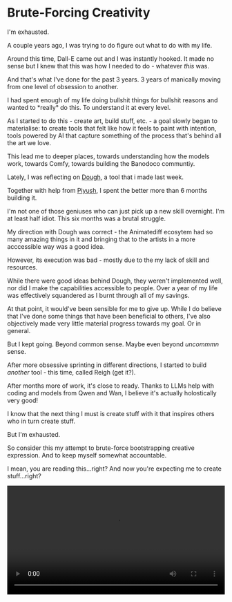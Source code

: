 # Brute-Forcing Creativity

I'm exhausted. 

A couple years ago, I was trying to do figure out what to do with my life. 

Around this time, Dall-E came out and I was instantly hooked. It made no sense but I knew that this was how I needed to do - whatever *this* was.

And that's what I've done for the past 3 years. 3 years of manically moving from one level of obsession to another. 

I had spent enough of my life doing bullshit things for bullshit reasons and wanted to *really° do this. To understand it at every level.

As I started to do this - create art, build stuff, etc. - a goal slowly began to materialise: to create tools that felt like how it feels to paint with intention, tools powered by AI that capture something of the process that's behind all the art we love. 

This lead me to deeper places, towards understanding how the models work, towards Comfy, towards building the Banodoco communtiy. 

Lately, I was reflecting on [Dough](https://github.com/banodoco/Dough), a tool that i made last week.

Together with help from [Piyush](https://x.com/thisispiyushK), I spent the better more than 6 months building it.

I'm not one of those geniuses who can just pick up a new skill overnight. I'm at least half idiot. This six months was a brutal struggle.

My direction with Dough was correct - the Animatediff ecosytem had so many amazing things in it and bringing that to the artists in a more acccessible way was a good idea. 

However, its execution was bad - mostly due to the my lack of skill and resources.

While there were good ideas behind Dough, they weren't implemented well, nor did I make the capabilities accessible to people. Over a year of my life was effectively squandered as I burnt through all of my savings.

At that point, it would've been sensible for me to give up. While I do believe that I've done some things that have been beneficial to others, I've also objectively made very little material progress towards my goal. Or in general.

But I kept going. Beyond common sense. Maybe even beyond *uncommmn* sense.

After more obsessive sprinting in different directions, I started to build *another* tool - this time, called Reigh (get it?). 

After months more of work, it's close to ready. Thanks to LLMs help with coding and models from Qwen and Wan, I believe it's actually holostically very good!

I know that the next thing I must is create stuff with it that inspires others who in turn create stuff. 

But I'm exhausted.

So consider this my attempt to brute-force bootstrapping creative expression. And to keep myself somewhat accountable. 

I mean, you are reading this...right? And now you're expecting me to create stuff...right?

<video width="100%" controls>
  <source src="../assets/0.mp4" type="video/mp4">
  Your browser does not support the video tag.
</video>